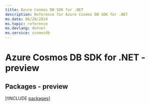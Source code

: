 ```yaml
---
title: Azure Cosmos DB SDK for .NET
description: Reference for Azure Cosmos DB SDK for .NET
ms.date: 06/28/2024
ms.topic: reference
ms.devlang: dotnet
ms.service: cosmosdb
---
```

# Azure Cosmos DB SDK for .NET - preview
## Packages - preview
[!INCLUDE [packages](cosmos-db-index.md)]